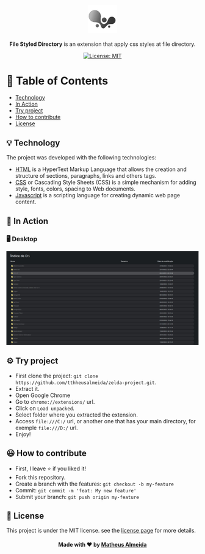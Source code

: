 <h3 align="center">
  <img alt="file-styled-directory" width="15%" title="#logo" src="images/logo.png">
  <br>
</h3>
<p align="center">
  <strong>File Styled Directory</strong> is an extension that apply css styles at file directory.
</p>

<p align="center">
  <a href="https://github.com/tthheusalmeida/file-styled-directory/blob/main/LICENSE">
    <img alt="License: MIT" src="https://img.shields.io/badge/License-MIT-blue.svg" target="_blank" />
  </a>
</p>

# 📂 Table of Contents

- [Technology](#technology)
- [In Action](#in-action)
- [Try project](#try-project)
- [How to contribute](#how-to-contribute)
- [License](#license)

<a id="technology"></a>

## 💡 Technology

The project was developed with the following technologies:

- [HTML](https://html.com/) is a HyperText Markup Language that allows the creation and structure of sections, paragraphs, links and others tags.
- [CSS](https://www.w3.org/Style/CSS/Overview.en.html) or Cascading Style Sheets (CSS) is a simple mechanism for adding style, fonts, colors, spacing to Web documents.
- [Javascript](https://www.javascript.com/) is a scripting language for creating dynamic web page content.

<a id="in-action"></a>

## 📸	In Action

### 🖥️ Desktop
<div style="display: flex; flex-direction: column; align-items: center; justify-content: center;">
  <img src="https://github.com/tthheusalmeida/file-styled-directory/blob/main/images/inAction.JPG" width="800">
</div>

<a id="try-project"></a>

## ⚙️ Try project

- First clone the project: `git clone https://github.com/tthheusalmeida/zelda-project.git`.
- Extract it.
- Open Google Chrome
- Go to `chrome://extensions/` url.
- Click on `Load unpacked`.
- Select folder where you extracted the extension.
- Access `file:///C:/` url, or another one that has your main directory, for exemple `file:///D:/` url.
- Enjoy!

<a id="how-to-contribute"></a>

## 😃 How to contribute
- First, I leave ⭐ if you liked it!
- Fork this repository.
- Create a branch with the features: `git checkout -b my-feature`
- Commit: `git commit -m 'feat: My new feature'`
- Submit your branch: `git push origin my-feature`

<a id="license"></a>

## 📝 License

This project is under the MIT license. see the [license page](https://opensource.org/licenses/MIT) for more details.

<h4 align="center">
  Made with ❤️ by <a href="https://www.linkedin.com/in/matheus-almeida-602139182/" target="_blank">Matheus Almeida</a>
</h4>